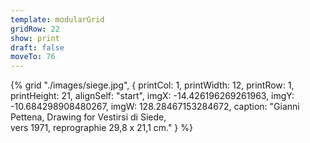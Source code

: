 ```yaml
---
template: modularGrid
gridRow: 22
show: print
draft: false
moveTo: 76
---
```



{% grid "./images/siege.jpg", {
printCol: 1,
printWidth: 12,
printRow: 1,
printHeight: 21,
alignSelf: "start",
imgX: -14.426196269261963,
imgY: -10.684298908480267,
imgW: 128.28467153284672,
caption: "Gianni Pettena, Drawing for Vestirsi di Siede, <br/>vers 1971, reprographie 29,8 x 21,1 cm."
} %}
